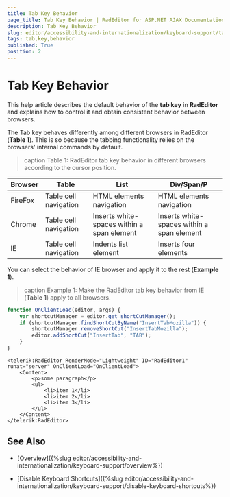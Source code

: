```yaml
---
title: Tab Key Behavior
page_title: Tab Key Behavior | RadEditor for ASP.NET AJAX Documentation
description: Tab Key Behavior
slug: editor/accessibility-and-internationalization/keyboard-support/tab-key-behavior
tags: tab,key,behavior
published: True
position: 2
---
```


# Tab Key Behavior

This help article describes the default behavior of the **tab key** in **RadEditor** and explains how to control it and obtain consistent behavior between browsers.

The Tab key behaves differently among different browsers in RadEditor (**Table 1**). This is so because the tabbing functionality relies on the browsers' internal commands by default.

>caption Table 1: RadEditor tab key behavior in different browsers according to the cursor position.


| Browser | Table | List | Div/Span/P |
| ------ | ------ | ------ | ------ |
|FireFox|Table cell navigation|HTML elements navigation|HTML elements navigation|
|Chrome|Table cell navigation|Inserts white-spaces within a span element|Inserts white-spaces within a span element|
|IE|Table cell navigation|Indents list element|Inserts four &nbsp; elements|

You can select the behavior of IE browser and apply it to the rest (**Example 1**).

>caption Example 1: Make the RadEditor tab key behavior from IE (**Table 1**) apply to all browsers.



````JavaScript
function OnClientLoad(editor, args) {
	var shortcutManager = editor.get_shortCutManager();
	if (shortcutManager.findShortCutByName("InsertTabMozilla")) {
		shortcutManager.removeShortCut("InsertTabMozilla");
		editor.addShortCut("InsertTab", "TAB");
	}
}
````
````ASP.NET
<telerik:RadEditor RenderMode="Lightweight" ID="RadEditor1" runat="server" OnClientLoad="OnClientLoad">
	<Content>
		<p>some paragraph</p>
		<ul>
			<li>item 1</li>
			<li>item 2</li>
			<li>item 3</li>
		</ul>
	</Content>
</telerik:RadEditor>
````


## See Also

 * [Overview]({%slug editor/accessibility-and-internationalization/keyboard-support/overview%})

 * [Disable Keyboard Shortcuts]({%slug editor/accessibility-and-internationalization/keyboard-support/disable-keyboard-shortcuts%})
